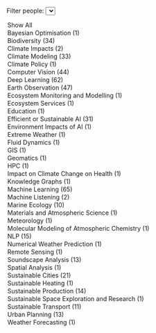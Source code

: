 <label for="tagFilter">Filter people:</label>
<select id="tagFilter">
<option value="all">Show All</option>
<option value="Bayesian Optimisation">Bayesian Optimisation (1)</option>
<option value="Biodiversity">Biodiversity (34)</option>
<option value="Climate Impacts">Climate Impacts (2)</option>
<option value="Climate Modeling">Climate Modeling (33)</option>
<option value="Climate Policy">Climate Policy (1)</option>
<option value="Computer Vision">Computer Vision (44)</option>
<option value="Deep Learning">Deep Learning (62)</option>
<option value="Earth Observation">Earth Observation (47)</option>
<option value="Ecosystem Monitoring and Modelling">Ecosystem Monitoring and Modelling (1)</option>
<option value="Ecosystem Services">Ecosystem Services (1)</option>
<option value="Education">Education (1)</option>
<option value="Efficient or Sustainable AI">Efficient or Sustainable AI (31)</option>
<option value="Environment Impacts of AI">Environment Impacts of AI (1)</option>
<option value="Extreme Weather">Extreme Weather (1)</option>
<option value="Fluid Dynamics">Fluid Dynamics (1)</option>
<option value="GIS">GIS (1)</option>
<option value="Geomatics">Geomatics (1)</option>
<option value="HPC">HPC (1)</option>
<option value="Impact on Climate Change on Health">Impact on Climate Change on Health (1)</option>
<option value="Knowledge Graphs">Knowledge Graphs (1)</option>
<option value="Machine Learning">Machine Learning (65)</option>
<option value="Machine Listening">Machine Listening (2)</option>
<option value="Marine Ecology">Marine Ecology (10)</option>
<option value="Materials and Atmospheric Science">Materials and Atmospheric Science (1)</option>
<option value="Meteorology">Meteorology (1)</option>
<option value="Molecular Modeling of Atmospheric Chemistry">Molecular Modeling of Atmospheric Chemistry (1)</option>
<option value="NLP">NLP (15)</option>
<option value="Numerical Weather Prediction">Numerical Weather Prediction (1)</option>
<option value="Remote Sensing">Remote Sensing (1)</option>
<option value="Soundscape Analysis">Soundscape Analysis (13)</option>
<option value="Spatial Analysis">Spatial Analysis (1)</option>
<option value="Sustainable Cities">Sustainable Cities (21)</option>
<option value="Sustainable Heating">Sustainable Heating (1)</option>
<option value="Sustainable Production">Sustainable Production (14)</option>
<option value="Sustainable Space Exploration and Research">Sustainable Space Exploration and Research (1)</option>
<option value="Sustainable Transport">Sustainable Transport (11)</option>
<option value="Urban Planning">Urban Planning (13)</option>
<option value="Weather Forecasting">Weather Forecasting (1)</option></select>

<script>
        document.getElementById('tagFilter').addEventListener('change', function () {
            const selectedTag = this.value;
            document.querySelectorAll('.content').forEach(div => {
                const tags = div.getAttribute('data-tags').split(',');
                if (selectedTag === 'all' || tags.includes(selectedTag)) {
                    div.classList.remove('hidden');
                } else {
                    div.classList.add('hidden');
                }
            });
        });
</script>

